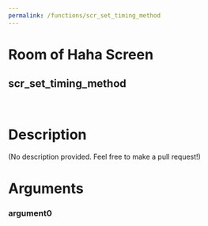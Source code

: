 ```yaml
---
permalink: /functions/scr_set_timing_method
---
```

# Room of Haha Screen  
## scr_set_timing_method  
&nbsp;  
# Description  
(No description provided. Feel free to make a pull request!) 
&nbsp;  
# Arguments
### argument0

&nbsp;  


